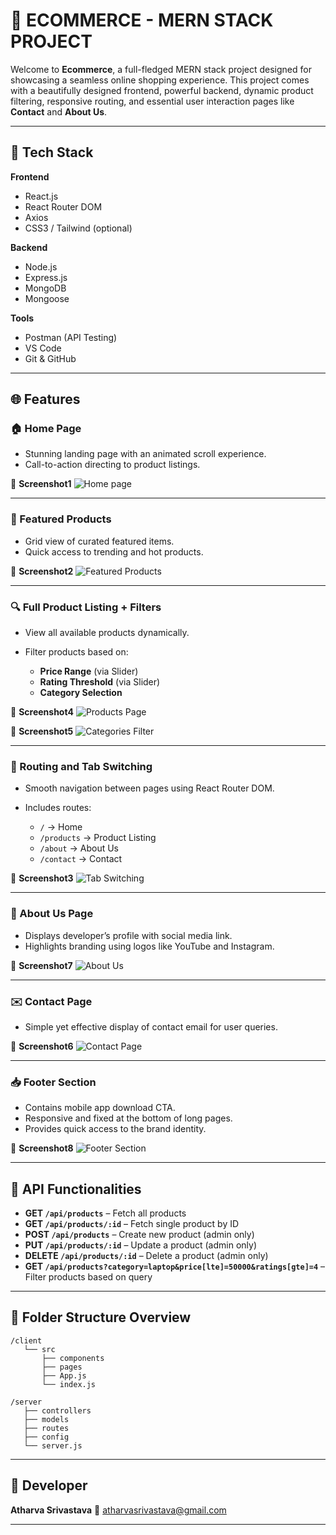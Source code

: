 # 🛒 ECOMMERCE - MERN STACK PROJECT

Welcome to **Ecommerce**, a full-fledged MERN stack project designed for showcasing a seamless online shopping experience. This project comes with a beautifully designed frontend, powerful backend, dynamic product filtering, responsive routing, and essential user interaction pages like **Contact** and **About Us**.

---

## 🧰 Tech Stack

**Frontend**

* React.js
* React Router DOM
* Axios
* CSS3 / Tailwind (optional)

**Backend**

* Node.js
* Express.js
* MongoDB
* Mongoose

**Tools**

* Postman (API Testing)
* VS Code
* Git & GitHub

---

## 🌐 Features

### 🏠 Home Page

* Stunning landing page with an animated scroll experience.
* Call-to-action directing to product listings.

📸 **Screenshot1**
![Home page](./screenshot%20\(312\).png)

---

### 🌟 Featured Products

* Grid view of curated featured items.
* Quick access to trending and hot products.

📸 **Screenshot2**
![Featured Products](./screenshot%20\(313\).png)

---

### 🔍 Full Product Listing + Filters

* View all available products dynamically.
* Filter products based on:

  * **Price Range** (via Slider)
  * **Rating Threshold** (via Slider)
  * **Category Selection**

📸 **Screenshot4**
![Products Page](./screenshot%20\(315\).png)

📸 **Screenshot5**
![Categories Filter](./screenshot%20\(316\).png)

---

### 🧭 Routing and Tab Switching

* Smooth navigation between pages using React Router DOM.
* Includes routes:

  * `/` → Home
  * `/products` → Product Listing
  * `/about` → About Us
  * `/contact` → Contact

📸 **Screenshot3**
![Tab Switching](./screenshot%20\(314\).png)

---

### 📇 About Us Page

* Displays developer’s profile with social media link.
* Highlights branding using logos like YouTube and Instagram.

📸 **Screenshot7**
![About Us](./screenshot%20\(318\).png)

---

### ✉️ Contact Page

* Simple yet effective display of contact email for user queries.

📸 **Screenshot6**
![Contact Page](./screenshot%20\(317\).png)

---

### 📥 Footer Section

* Contains mobile app download CTA.
* Responsive and fixed at the bottom of long pages.
* Provides quick access to the brand identity.

📸 **Screenshot8**
![Footer Section](./screenshot%20\(319\).png)

---

## 📡 API Functionalities

* **GET `/api/products`** – Fetch all products
* **GET `/api/products/:id`** – Fetch single product by ID
* **POST `/api/products`** – Create new product (admin only)
* **PUT `/api/products/:id`** – Update a product (admin only)
* **DELETE `/api/products/:id`** – Delete a product (admin only)
* **GET `/api/products?category=laptop&price[lte]=50000&ratings[gte]=4`** – Filter products based on query

---

## 📂 Folder Structure Overview

```
/client
   └── src
       ├── components
       ├── pages
       ├── App.js
       └── index.js

/server
   ├── controllers
   ├── models
   ├── routes
   ├── config
   └── server.js
```

---

## 👤 Developer

**Atharva Srivastava**
📧 [atharvasrivastava@gmail.com](mailto:atharvasrivastava@gmail.com)

---
